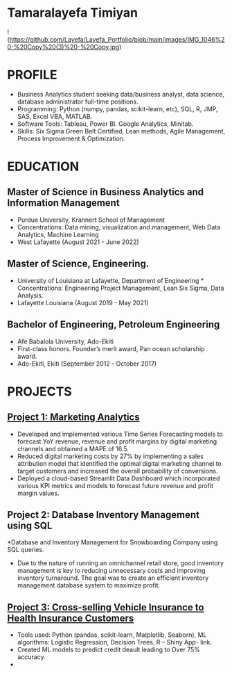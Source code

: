 # Tamaralayefa Timiyan
!(https://github.com/Layefa/Layefa_Portfolio/blob/main/images/IMG_1046%20-%20Copy%20(3)%20-%20Copy.jpg)

# PROFILE
* Business Analytics student seeking data/business analyst, data science, database administrator full-time positions.
*	Programming: Python (numpy, pandas, scikit-learn, etc), SQL, R, JMP, SAS, Excel VBA, MATLAB.
*	Software Tools: Tableau, Power BI. Google Analytics, Minitab.
*	Skills: Six Sigma Green Belt Certified, Lean methods, Agile Management, Process Improvement & Optimization.

# EDUCATION
## Master of Science in Business Analytics and Information Management
* Purdue University, Krannert School of Management
* Concentrations: Data mining, visualization and management, Web Data Analytics, Machine Learning	
* West Lafayette (August 2021 -  June 2022)

## Master of Science, Engineering. 
* University of Louisiana at Lafayette, Department of Engineering	                                                                                                    * Concentrations: Engineering Project Management, Lean Six Sigma, Data Analysis.
* Lafayette Louisiana (August 2019 - May 2021)

## Bachelor of Engineering, Petroleum Engineering
* Afe Babalola University, Ado-Ekiti
* First-class honors. Founder’s merit award, Pan ocean scholarship award.	
* Ado-Ekiti, Ekiti (September 2012 - October 2017)


# PROJECTS
## [Project 1: Marketing Analytics](https://github.com/Layefa/IPProject/blob/main/New%20INFORMS%20Poster%20V2.pdf)
* Developed and implemented various Time Series Forecasting models to forecast YoY revenue, revenue and profit margins by digital marketing channels and obtained a MAPE of 16.5.
* Reduced digital marketing costs by 27% by implementing a sales attribution model that identified the optimal digital marketing channel to target customers and increased the overall probability of conversions.
* Deployed a cloud-based Streamlit Data Dashboard which incorporated various KPI metrics and models to forecast future revenue and profit margin values.

## Project 2: Database Inventory Management using SQL 
 *Database and Inventory Management for Snowboarding Company using SQL queries. 
 * Due to the nature of running an omnichannel retail store, good inventory management is key to reducing unnecessary costs and improving inventory turnaround. The goal was to create an efficient inventory management database system to maximize profit.

## [Project 3: Cross-selling Vehicle Insurance to Health Insurance Customers](https://csolanki.shinyapps.io/FinalProject/)
* Tools used: Python (pandas, scikit-learn, Matplotlib, Seaborn), ML algorithms: Logistic Regression, Decision Trees. R – Shiny App- link.
* Created ML models to predict credit deault leading to Over 75% accuracy.
*
